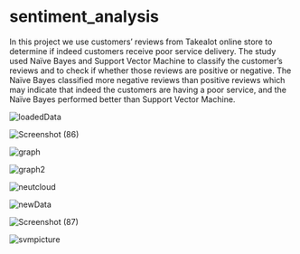 # sentiment_analysis

In this project we use customers’ reviews from Takealot online store to determine if indeed customers receive poor service delivery. 
The study used Naïve Bayes and Support Vector Machine to classify the customer’s reviews and to check if whether those reviews are positive or negative. 
The Naïve Bayes classified more negative reviews than positive reviews which may indicate that indeed the customers are having a poor service, and the Naïve Bayes performed better than Support Vector Machine.



![loadedData](https://user-images.githubusercontent.com/76872493/218313757-907a31fd-a1c1-4772-9555-5895b52da2d3.png)

![Screenshot (86)](https://user-images.githubusercontent.com/76872493/218313780-d7b2d639-0f83-4eee-95d4-3ad2db15f937.jpg)

![graph](https://user-images.githubusercontent.com/76872493/218313783-d080ccfc-66d3-4a5a-9d07-952f0ff03381.png)

![graph2](https://user-images.githubusercontent.com/76872493/218313784-5f824fc3-7f63-40ae-aae2-5c4b03e65263.png)

![neutcloud](https://user-images.githubusercontent.com/76872493/218313785-eee960f6-07d7-466b-912f-f40a588c632e.png)

![newData](https://user-images.githubusercontent.com/76872493/218313798-f8b06131-89b6-43ba-82d9-a2de4aca0235.png)

![Screenshot (87)](https://user-images.githubusercontent.com/76872493/218313923-9da27bc5-fccc-4f76-ab60-a8251ef352b9.jpg)

![svmpicture](https://user-images.githubusercontent.com/76872493/218313732-37b150e7-4fda-4f10-913a-a4fffcc0591e.png)

